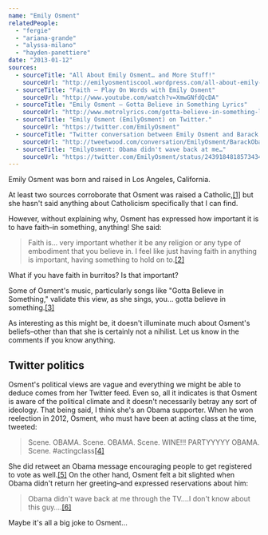 ```yaml
---
name: "Emily Osment"
relatedPeople:
  - "fergie"
  - "ariana-grande"
  - "alyssa-milano"
  - "hayden-panettiere"
date: "2013-01-12"
sources:
  - sourceTitle: "All About Emily Osment… and More Stuff!"
    sourceUrl: "http://emilyosmentiscool.wordpress.com/all-about-emily-osmentand-more-stuff/"
  - sourceTitle: "Faith – Play On Words with Emily Osment"
    sourceUrl: "http://www.youtube.com/watch?v=XmwGNfdQcDA"
  - sourceTitle: "Emily Osment – Gotta Believe in Something Lyrics"
    sourceUrl: "http://www.metrolyrics.com/gotta-believe-in-something-lyrics-emily-osment.html"
  - sourceTitle: "Emily Osment (EmilyOsment) on Twitter."
    sourceUrl: "https://twitter.com/EmilyOsment"
  - sourceTitle: "Twitter conversation between Emily Osment and Barack Obama"
    sourceUrl: "http://tweetwood.com/conversation/EmilyOsment/BarackObama"
  - sourceTitle: "EmilyOsment: Obama didn't wave back at me…"
    sourceUrl: "https://twitter.com/EmilyOsment/status/243918481857343488"
---
```


Emily Osment was born and raised in Los Angeles, California.

At least two sources corroborate that Osment was raised a Catholic,<a class="source-citation" href="http://emilyosmentiscool.wordpress.com/all-about-emily-osmentand-more-stuff/" title="All About Emily Osment… and More Stuff!">[1]</a> but she hasn't said anything about Catholicism specifically that I can find.

However, without explaining why, Osment has expressed how important it is to have faith–in something, anything! She said:

>Faith is… very important whether it be any religion or any type of embodiment that you believe in. I feel like just having faith in anything is important, having something to hold on to.<a class="source-citation" href="http://www.youtube.com/watch?v=XmwGNfdQcDA" title="Faith – Play On Words with Emily Osment">[2]</a>

What if you have faith in burritos? Is that important?

Some of Osment's music, particularly songs like "Gotta Believe in Something," validate this view, as she sings, you… gotta believe in something.<a class="source-citation" href="http://www.metrolyrics.com/gotta-believe-in-something-lyrics-emily-osment.html" title="Emily Osment – Gotta Believe in Something Lyrics">[3]</a>

As interesting as this might be, it doesn't illuminate much about Osment's beliefs–other than that she is certainly not a nihilist. Let us know in the comments if you know anything.


## Twitter politics

Osment's political views are vague and everything we might be able to deduce comes from her Twitter feed. Even so, all it indicates is that Osment is aware of the political climate and it doesn't necessarily betray any sort of ideology. That being said, I think she's an Obama supporter. When he won reelection in 2012, Osment, who must have been at acting class at the time, tweeted:

>Scene. OBAMA. Scene. OBAMA. Scene. WINE!!! PARTYYYYY OBAMA. Scene. #actingclass<a class="source-citation" href="https://twitter.com/EmilyOsment" title="Emily Osment (EmilyOsment) on Twitter.">[4]</a>

She did retweet an Obama message encouraging people to get registered to vote as well.<a class="source-citation" href="http://tweetwood.com/conversation/EmilyOsment/BarackObama" title="Twitter conversation between Emily Osment and Barack Obama">[5]</a> On the other hand, Osment felt a bit slighted when Obama didn't return her greeting–and expressed reservations about him:

>Obama didn't wave back at me through the TV….I don't know about this guy….<a class="source-citation" href="https://twitter.com/EmilyOsment/status/243918481857343488" title="EmilyOsment: Obama didn&apos;t wave back at me…">[6]</a>

Maybe it's all a big joke to Osment…